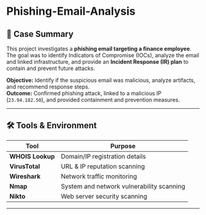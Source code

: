 # Phishing-Email-Analysis

## 📖 Case Summary  
This project investigates a **phishing email targeting a finance employee**. The goal was to identify Indicators of Compromise (IOCs), analyze the email and linked infrastructure, and provide an **Incident Response (IR) plan** to contain and prevent future attacks.  

**Objective:** Identify if the suspicious email was malicious, analyze artifacts, and recommend response steps.  
**Outcome:** Confirmed phishing attack, linked to a malicious IP (`23.94.182.50`), and provided containment and prevention measures.  

---

## 🛠 Tools & Environment  

| Tool | Purpose |
|------|---------|
| **WHOIS Lookup** | Domain/IP registration details |
| **VirusTotal** | URL & IP reputation scanning |
| **Wireshark** | Network traffic monitoring |
| **Nmap** | System and network vulnerability scanning |
| **Nikto** | Web server security scanning |

---


